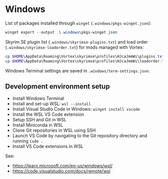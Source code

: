 # Windows

List of packages installed through `winget` (`.windows/pkgs-winget.json`):

```powershell
winget export --output .\.windows\pkgs-winget.json
```

Skyrim SE plugin list (`.windows/skyrimse-plugins.txt`) and load order (`.windows/skyrimse-loadorder.txt`) for mods managed with Vortex:

```powershell
cp $HOME\AppData\Roaming\Vortex\skyrimse\profiles\HJcaJmmWi\plugins.txt .\.windows\skyrimse-plugins.txt
cp $HOME\AppData\Roaming\Vortex\skyrimse\profiles\HJcaJmmWi\loadorder.txt .\.windows\skyrimse-loadorder.txt
```

Windows Terminal settings are saved in `.windows/term-settings.json`.

## Development environment setup

- Install Windows Terminal
- Install and set-up WSL: `wsl --install`
- Install Visual Studio Code in Windows: `winget install vscode`
- Install the WSL VS Code extension
- Setup SSH and Git in WSL
- Install Miniconda in WSL
- Clone Git repositories in WSL using SSH
- Launch VS Code by navigating to the Git repository directory and running `code .`
- Install VS Code extensions in WSL

See:

- <https://learn.microsoft.com/en-us/windows/wsl/>
- <https://code.visualstudio.com/docs/remote/wsl>
